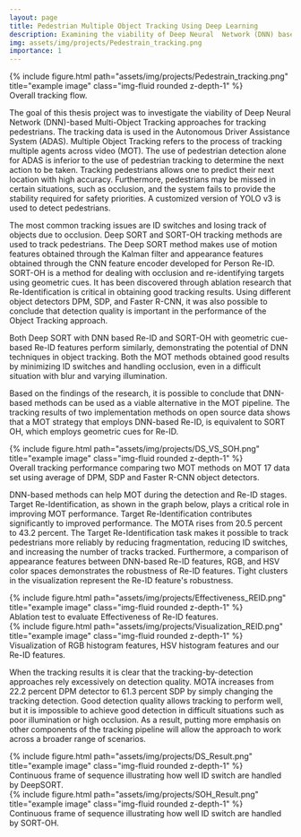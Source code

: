 ```yaml
---
layout: page
title: Pedestrian Multiple Object Tracking Using Deep Learning
description: Examining the viability of Deep Neural  Network (DNN) based Multi-Object Tracking approaches for tracking pedestrians.
img: assets/img/projects/Pedestrain_tracking.png
importance: 1
---
```


<div class="row justify-content-sm-center">
    <div class="col-sm-8 mt-3 mt-md-0">
        {% include figure.html path="assets/img/projects/Pedestrain_tracking.png" title="example image" class="img-fluid rounded z-depth-1" %}
    </div>
</div>
<div class="caption">
  Overall tracking flow.
</div>

The goal of this thesis project was to investigate the viability of Deep Neural Network (DNN)-based Multi-Object Tracking approaches for tracking pedestrians. The tracking data is used in the Autonomous Driver Assistance System (ADAS). Multiple Object Tracking refers to the process of tracking multiple agents across video (MOT). The use of pedestrian detection alone for ADAS is inferior to the use of pedestrian tracking to determine the next action to be taken. Tracking pedestrians allows one to predict their next location with high accuracy. Furthermore, pedestrians may be missed in certain situations, such as occlusion, and the system fails to provide the stability required for safety priorities. A customized version of YOLO v3 is used to detect pedestrians.

The most common tracking issues are ID switches and losing track of objects due to occlusion. Deep SORT and SORT-OH tracking methods are used to track pedestrians. The Deep SORT method makes use of motion features obtained through the Kalman filter and appearance features obtained through the CNN feature encoder developed for Person Re-ID. SORT-OH is a method for dealing with occlusion and re-identifying targets using geometric cues. It has been discovered through ablation research that Re-Identification is critical in obtaining good tracking results. Using different object detectors DPM, SDP, and Faster R-CNN, it was also possible to conclude that detection quality is important in the performance of the Object Tracking approach.

Both Deep SORT with DNN based Re-ID and SORT-OH with geometric cue-based Re-ID features perform similarly, demonstrating the potential of DNN techniques in object tracking. Both the MOT methods obtained good results by  minimizing ID switches and handling occlusion, even in a difficult  situation with blur and varying illumination.

Based on the findings of the research, it is possible to conclude that DNN-based methods can be used as a viable alternative in the MOT pipeline. The tracking results of two implementation methods on open source data shows that a MOT strategy that employs DNN-based Re-ID, is equivalent to SORT OH, which employs geometric cues for Re-ID.

<div class="row justify-content-sm-center">
    <div class="col-sm-8 mt-3 mt-md-0">
        {% include figure.html path="assets/img/projects/DS_VS_SOH.png" title="example image" class="img-fluid rounded z-depth-1" %}
    </div>
</div>
<div class="caption">
  Overall tracking performance comparing two MOT methods on MOT 17 data set using average of DPM, SDP and Faster R-CNN object detectors.
</div>

DNN-based methods can help MOT during the detection and Re-ID stages. Target Re-Identification, as shown in the graph below, plays a critical role in improving MOT performance. Target Re-Identification contributes significantly to improved performance. The MOTA rises from 20.5 percent to 43.2 percent. The Target Re-Identification task makes it possible to track pedestrians more reliably by reducing fragmentation, reducing ID switches, and increasing the number of tracks tracked. Furthermore, a comparison of appearance features between DNN-based Re-ID features, RGB, and HSV color spaces demonstrates the robustness of Re-ID features. Tight clusters in the visualization represent the Re-ID feature's robustness.

<div class="row justify-content-sm-center">
    <div class="col-sm-8 mt-3 mt-md-0">
        {% include figure.html path="assets/img/projects/Effectiveness_REID.png" title="example image" class="img-fluid rounded z-depth-1" %}
    </div>
</div>
<div class="caption">
    Ablation test to evaluate Effectiveness of Re-ID features.
</div>

<div class="row justify-content-sm-center">
    <div class="col-sm-8 mt-3 mt-md-0">
        {% include figure.html path="assets/img/projects/Visualization_REID.png" title="example image" class="img-fluid rounded z-depth-1" %}
    </div>
</div>
<div class="caption">
  Visualization of RGB histogram features, HSV histogram features
  and our Re-ID features.
</div>

When the tracking results it is clear that the tracking-by-detection approaches rely excessively on detection quality. MOTA increases from 22.2 percent DPM detector to 61.3 percent SDP by simply changing the tracking detection. Good detection quality allows tracking to perform well, but it is impossible to achieve good detection in difficult situations such as poor illumination or high occlusion. As a result, putting more emphasis on other components of the tracking pipeline will allow the approach to work across a broader range of scenarios.

<div class="row justify-content-sm-center">
    <div class="col-sm-8 mt-3 mt-md-0">
        {% include figure.html path="assets/img/projects/DS_Result.png" title="example image" class="img-fluid rounded z-depth-1" %}
    </div>
</div>
<div class="caption">
  Continuous frame of sequence illustrating how well ID switch are handled by DeepSORT.
</div>

<div class="row justify-content-sm-center">
    <div class="col-sm-8 mt-3 mt-md-0">
        {% include figure.html path="assets/img/projects/SOH_Result.png" title="example image" class="img-fluid rounded z-depth-1" %}
    </div>
</div>
<div class="caption">
  Continuous frame of sequence illustrating how well ID switch are handled by SORT-OH.
</div>
